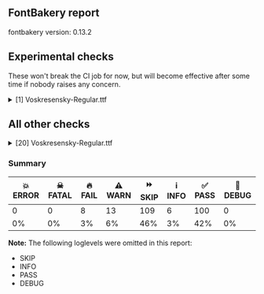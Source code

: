 ## FontBakery report

fontbakery version: 0.13.2





## Experimental checks

These won't break the CI job for now, but will become effective after some time if nobody raises any concern.


<details><summary>[1] Voskresensky-Regular.ttf</summary>
<div>
<details>
    <summary>🔥 <b>FAIL</b> Check base characters have non-zero advance width. <a href="https://fontbakery.readthedocs.io/en/stable/fontbakery/checks/universal.html#base-has-width">base_has_width</a></summary>
    <div>







* 🔥 **FAIL** <p>The following glyphs had zero advance width:
- u1CF30 (U+1CF30)</p>
<pre><code>- u1CF31 (U+1CF31)

- u1CF32 (U+1CF32)

- u1CF36 (U+1CF36)

- u1CF38 (U+1CF38)

- u1CF39 (U+1CF39)

- u1CF3A (U+1CF3A)

- u1CF3B (U+1CF3B)

- u1CF3C (U+1CF3C)

- u1CF3D (U+1CF3D)

- uniE001 (U+E001)

- uniE003 (U+E003)

- uniE005 (U+E005)

- uniEE50 (U+EE50)

- uniEE51 (U+EE51)

- uniEE52 (U+EE52)

- uniEE55 (U+EE55)

- uniEE56 (U+EE56)

- uniEE57 (U+EE57)

- uniEE58 (U+EE58)

- uniEE59 (U+EE59)

- uniEE5A (U+EE5A)

- uniEE5B (U+EE5B)

- uniF4E0 (U+F4E0)

- uniF4E1 (U+F4E1)

- uniF4E2 (U+F4E2)

- uniF4E3 (U+F4E3)

- uniF4E6 (U+F4E6)

- uniF4E7 (U+F4E7)

- uniF4E8 (U+F4E8)

- uniF4EC (U+F4EC)

- uniF4ED (U+F4ED)

- uniF4F3 (U+F4F3)
</code></pre>
 [code: zero-width-bases]



</div>
</details>
</div>
</details>




## All other checks



<details><summary>[20] Voskresensky-Regular.ttf</summary>
<div>
<details>
    <summary>🔥 <b>FAIL</b> Ensure the font supports case swapping for all its glyphs. <a href="https://fontbakery.readthedocs.io/en/stable/fontbakery/checks/universal.html#case-mapping">case_mapping</a></summary>
    <div>







* 🔥 **FAIL** <p>The following glyphs lack their case-swapping counterparts:</p>
<table>
<thead>
<tr>
<th align="left">Glyph present in the font</th>
<th align="left">Missing case-swapping counterpart</th>
</tr>
</thead>
<tbody>
<tr>
<td align="left">U+0481: CYRILLIC SMALL LETTER KOPPA</td>
<td align="left">U+0480: CYRILLIC CAPITAL LETTER KOPPA</td>
</tr>
</tbody>
</table>
 [code: missing-case-counterparts]



</div>
</details>

<details>
    <summary>🔥 <b>FAIL</b> Does font file include unacceptable control character glyphs? <a href="https://fontbakery.readthedocs.io/en/stable/fontbakery/checks/universal.html#control-chars">control_chars</a></summary>
    <div>







* 🔥 **FAIL** <p>The following unacceptable control characters were identified:
uni0016, uni001E, uni001B, uni000C, uni0004, uni000A, uni001C, uni0017, uni0008, uni000E, uni000F, uni000B, uni0010, uni0015, uni001D, uni0003, uni0013, uni001F, uni0018, uni0002, uni0001, uni0005, uni0012, uni0019, uni001A, uni0014, uni0006, uni0007, uni0011, uni0009</p>
 [code: unacceptable]



</div>
</details>

<details>
    <summary>🔥 <b>FAIL</b> Checking OS/2 usWinAscent & usWinDescent. <a href="https://fontbakery.readthedocs.io/en/stable/fontbakery/checks/universal.html#family-win-ascent-and-descent">family/win_ascent_and_descent</a></summary>
    <div>







* 🔥 **FAIL** <p>OS/2.usWinAscent value should be equal or greater than 1185, but got 1080 instead</p>
 [code: ascent]



* 🔥 **FAIL** <p>OS/2.usWinDescent value should be equal or greater than 893, but got 462 instead</p>
 [code: descent]



</div>
</details>

<details>
    <summary>🔥 <b>FAIL</b> Shapes languages in all GF glyphsets. <a href="https://fontbakery.readthedocs.io/en/stable/fontbakery/checks/googlefonts.html#googlefonts-glyphsets-shape-languages">googlefonts/glyphsets/shape_languages</a></summary>
    <div>







* 🔥 **FAIL** <p>GF_TransLatin_Arabic glyphset:</p>
<table>
<thead>
<tr>
<th align="left">FAIL messages</th>
<th align="left">Languages</th>
</tr>
</thead>
<tbody>
<tr>
<td align="left">Mandatory orthography codepoints:</td>
<td align="left"></td>
</tr>
<tr>
<td align="left">The following base characters are missing from the font: Ҁ</td>
<td align="left">cu_Cyrl (Church Slavic)</td>
</tr>
</tbody>
</table>
 [code: failed-language-shaping]



</div>
</details>

<details>
    <summary>🔥 <b>FAIL</b> Check license file has good copyright string. <a href="https://fontbakery.readthedocs.io/en/stable/fontbakery/checks/googlefonts.html#googlefonts-license-OFL-copyright">googlefonts/license/OFL_copyright</a></summary>
    <div>







* 🔥 **FAIL** <p>First line in license file is:</p>
<p>&quot;copyright 2025 voskresensky project authors (<a href="https://github.com/slavonic/voskresensky">https://github.com/slavonic/voskresensky</a>)&quot;</p>
<p>which does not match the expected format, similar to:</p>
<p>&quot;Copyright 2022 The Familyname Project Authors (git url)&quot;</p>
 [code: bad-format]



</div>
</details>

<details>
    <summary>🔥 <b>FAIL</b> Check copyright namerecords match license file. <a href="https://fontbakery.readthedocs.io/en/stable/fontbakery/checks/googlefonts.html#googlefonts-name-license">googlefonts/name/license</a></summary>
    <div>







* 🔥 **FAIL** <p>Font lacks NameID 13 (LICENSE DESCRIPTION). A proper licensing entry must be set.</p>
 [code: missing]



</div>
</details>

<details>
    <summary>🔥 <b>FAIL</b> Check Google Fonts glyph coverage. <a href="https://fontbakery.readthedocs.io/en/stable/fontbakery/checks/googlefonts.html#googlefonts-glyph-coverage">googlefonts/glyph_coverage</a></summary>
    <div>







* 🔥 **FAIL** <p>Missing required codepoints:</p>
<pre><code>- 0x00A1 (INVERTED EXCLAMATION MARK)


- 0x00A2 (CENT SIGN)


- 0x00A3 (POUND SIGN)


- 0x00A5 (YEN SIGN)


- 0x00A8 (DIAERESIS)


- 0x00A9 (COPYRIGHT SIGN)


- 0x00AA (FEMININE ORDINAL INDICATOR)


- 0x00AB (LEFT-POINTING DOUBLE ANGLE QUOTATION MARK)


- 0x00AE (REGISTERED SIGN)


- 0x00B4 (ACUTE ACCENT)


- 0x00B8 (CEDILLA)


- 0x00BA (MASCULINE ORDINAL INDICATOR)


- 0x00BB (RIGHT-POINTING DOUBLE ANGLE QUOTATION MARK)


- 0x00BF (INVERTED QUESTION MARK)


- 0x00C0 (LATIN CAPITAL LETTER A WITH GRAVE)


- 0x00C1 (LATIN CAPITAL LETTER A WITH ACUTE)


- 0x00C2 (LATIN CAPITAL LETTER A WITH CIRCUMFLEX)


- 0x00C3 (LATIN CAPITAL LETTER A WITH TILDE)


- 0x00C4 (LATIN CAPITAL LETTER A WITH DIAERESIS)


- 0x00C5 (LATIN CAPITAL LETTER A WITH RING ABOVE)


- 0x00C6 (LATIN CAPITAL LETTER AE)


- 0x00C7 (LATIN CAPITAL LETTER C WITH CEDILLA)


- 0x00C8 (LATIN CAPITAL LETTER E WITH GRAVE)


- 0x00C9 (LATIN CAPITAL LETTER E WITH ACUTE)


- 0x00CA (LATIN CAPITAL LETTER E WITH CIRCUMFLEX)


- 0x00CB (LATIN CAPITAL LETTER E WITH DIAERESIS)


- 0x00CC (LATIN CAPITAL LETTER I WITH GRAVE)


- 0x00CD (LATIN CAPITAL LETTER I WITH ACUTE)


- 0x00CE (LATIN CAPITAL LETTER I WITH CIRCUMFLEX)


- 0x00CF (LATIN CAPITAL LETTER I WITH DIAERESIS)


- 0x00D0 (LATIN CAPITAL LETTER ETH)


- 0x00D1 (LATIN CAPITAL LETTER N WITH TILDE)


- 0x00D2 (LATIN CAPITAL LETTER O WITH GRAVE)


- 0x00D3 (LATIN CAPITAL LETTER O WITH ACUTE)


- 0x00D4 (LATIN CAPITAL LETTER O WITH CIRCUMFLEX)


- 0x00D5 (LATIN CAPITAL LETTER O WITH TILDE)


- 0x00D6 (LATIN CAPITAL LETTER O WITH DIAERESIS)


- 0x00D7 (MULTIPLICATION SIGN)


- 0x00D8 (LATIN CAPITAL LETTER O WITH STROKE)


- 0x00D9 (LATIN CAPITAL LETTER U WITH GRAVE)


- 0x00DA (LATIN CAPITAL LETTER U WITH ACUTE)


- 0x00DB (LATIN CAPITAL LETTER U WITH CIRCUMFLEX)


- 0x00DC (LATIN CAPITAL LETTER U WITH DIAERESIS)


- 0x00DD (LATIN CAPITAL LETTER Y WITH ACUTE)


- 0x00DE (LATIN CAPITAL LETTER THORN)


- 0x00DF (LATIN SMALL LETTER SHARP S)


- 0x00E0 (LATIN SMALL LETTER A WITH GRAVE)


- 0x00E1 (LATIN SMALL LETTER A WITH ACUTE)


- 0x00E2 (LATIN SMALL LETTER A WITH CIRCUMFLEX)


- 0x00E3 (LATIN SMALL LETTER A WITH TILDE)


- 0x00E4 (LATIN SMALL LETTER A WITH DIAERESIS)


- 0x00E5 (LATIN SMALL LETTER A WITH RING ABOVE)


- 0x00E6 (LATIN SMALL LETTER AE)


- 0x00E7 (LATIN SMALL LETTER C WITH CEDILLA)


- 0x00E8 (LATIN SMALL LETTER E WITH GRAVE)


- 0x00E9 (LATIN SMALL LETTER E WITH ACUTE)


- 0x00EA (LATIN SMALL LETTER E WITH CIRCUMFLEX)


- 0x00EB (LATIN SMALL LETTER E WITH DIAERESIS)


- 0x00EC (LATIN SMALL LETTER I WITH GRAVE)


- 0x00ED (LATIN SMALL LETTER I WITH ACUTE)


- 0x00EE (LATIN SMALL LETTER I WITH CIRCUMFLEX)


- 0x00EF (LATIN SMALL LETTER I WITH DIAERESIS)


- 0x00F0 (LATIN SMALL LETTER ETH)


- 0x00F1 (LATIN SMALL LETTER N WITH TILDE)


- 0x00F2 (LATIN SMALL LETTER O WITH GRAVE)


- 0x00F3 (LATIN SMALL LETTER O WITH ACUTE)


- 0x00F4 (LATIN SMALL LETTER O WITH CIRCUMFLEX)


- 0x00F5 (LATIN SMALL LETTER O WITH TILDE)


- 0x00F6 (LATIN SMALL LETTER O WITH DIAERESIS)


- 0x00F7 (DIVISION SIGN)


- 0x00F8 (LATIN SMALL LETTER O WITH STROKE)


- 0x00F9 (LATIN SMALL LETTER U WITH GRAVE)


- 0x00FA (LATIN SMALL LETTER U WITH ACUTE)


- 0x00FB (LATIN SMALL LETTER U WITH CIRCUMFLEX)


- 0x00FC (LATIN SMALL LETTER U WITH DIAERESIS)


- 0x00FD (LATIN SMALL LETTER Y WITH ACUTE)


- 0x00FE (LATIN SMALL LETTER THORN)


- 0x00FF (LATIN SMALL LETTER Y WITH DIAERESIS)


- 0x0100 (LATIN CAPITAL LETTER A WITH MACRON)


- 0x0101 (LATIN SMALL LETTER A WITH MACRON)


- 0x0102 (LATIN CAPITAL LETTER A WITH BREVE)


- 0x0103 (LATIN SMALL LETTER A WITH BREVE)


- 0x0104 (LATIN CAPITAL LETTER A WITH OGONEK)


- 0x0105 (LATIN SMALL LETTER A WITH OGONEK)


- 0x0106 (LATIN CAPITAL LETTER C WITH ACUTE)


- 0x0107 (LATIN SMALL LETTER C WITH ACUTE)


- 0x010A (LATIN CAPITAL LETTER C WITH DOT ABOVE)


- 0x010B (LATIN SMALL LETTER C WITH DOT ABOVE)


- 0x010C (LATIN CAPITAL LETTER C WITH CARON)


- 0x010D (LATIN SMALL LETTER C WITH CARON)


- 0x010E (LATIN CAPITAL LETTER D WITH CARON)


- 0x010F (LATIN SMALL LETTER D WITH CARON)


- 0x0110 (LATIN CAPITAL LETTER D WITH STROKE)


- 0x0111 (LATIN SMALL LETTER D WITH STROKE)


- 0x0112 (LATIN CAPITAL LETTER E WITH MACRON)


- 0x0113 (LATIN SMALL LETTER E WITH MACRON)


- 0x0116 (LATIN CAPITAL LETTER E WITH DOT ABOVE)


- 0x0117 (LATIN SMALL LETTER E WITH DOT ABOVE)


- 0x0118 (LATIN CAPITAL LETTER E WITH OGONEK)


- 0x0119 (LATIN SMALL LETTER E WITH OGONEK)


- 0x011A (LATIN CAPITAL LETTER E WITH CARON)


- 0x011B (LATIN SMALL LETTER E WITH CARON)


- 0x011E (LATIN CAPITAL LETTER G WITH BREVE)


- 0x011F (LATIN SMALL LETTER G WITH BREVE)


- 0x0120 (LATIN CAPITAL LETTER G WITH DOT ABOVE)


- 0x0121 (LATIN SMALL LETTER G WITH DOT ABOVE)


- 0x0122 (LATIN CAPITAL LETTER G WITH CEDILLA)


- 0x0123 (LATIN SMALL LETTER G WITH CEDILLA)


- 0x0126 (LATIN CAPITAL LETTER H WITH STROKE)


- 0x0127 (LATIN SMALL LETTER H WITH STROKE)


- 0x012A (LATIN CAPITAL LETTER I WITH MACRON)


- 0x012B (LATIN SMALL LETTER I WITH MACRON)


- 0x012E (LATIN CAPITAL LETTER I WITH OGONEK)


- 0x012F (LATIN SMALL LETTER I WITH OGONEK)


- 0x0130 (LATIN CAPITAL LETTER I WITH DOT ABOVE)


- 0x0131 (LATIN SMALL LETTER DOTLESS I)


- 0x0136 (LATIN CAPITAL LETTER K WITH CEDILLA)


- 0x0137 (LATIN SMALL LETTER K WITH CEDILLA)


- 0x0139 (LATIN CAPITAL LETTER L WITH ACUTE)


- 0x013A (LATIN SMALL LETTER L WITH ACUTE)


- 0x013B (LATIN CAPITAL LETTER L WITH CEDILLA)


- 0x013C (LATIN SMALL LETTER L WITH CEDILLA)


- 0x013D (LATIN CAPITAL LETTER L WITH CARON)


- 0x013E (LATIN SMALL LETTER L WITH CARON)


- 0x0141 (LATIN CAPITAL LETTER L WITH STROKE)


- 0x0142 (LATIN SMALL LETTER L WITH STROKE)


- 0x0143 (LATIN CAPITAL LETTER N WITH ACUTE)


- 0x0144 (LATIN SMALL LETTER N WITH ACUTE)


- 0x0145 (LATIN CAPITAL LETTER N WITH CEDILLA)


- 0x0146 (LATIN SMALL LETTER N WITH CEDILLA)


- 0x0147 (LATIN CAPITAL LETTER N WITH CARON)


- 0x0148 (LATIN SMALL LETTER N WITH CARON)


- 0x0150 (LATIN CAPITAL LETTER O WITH DOUBLE ACUTE)


- 0x0151 (LATIN SMALL LETTER O WITH DOUBLE ACUTE)


- 0x0152 (LATIN CAPITAL LIGATURE OE)


- 0x0153 (LATIN SMALL LIGATURE OE)


- 0x0154 (LATIN CAPITAL LETTER R WITH ACUTE)


- 0x0155 (LATIN SMALL LETTER R WITH ACUTE)


- 0x0158 (LATIN CAPITAL LETTER R WITH CARON)


- 0x0159 (LATIN SMALL LETTER R WITH CARON)


- 0x015A (LATIN CAPITAL LETTER S WITH ACUTE)


- 0x015B (LATIN SMALL LETTER S WITH ACUTE)


- 0x015E (LATIN CAPITAL LETTER S WITH CEDILLA)


- 0x015F (LATIN SMALL LETTER S WITH CEDILLA)


- 0x0160 (LATIN CAPITAL LETTER S WITH CARON)


- 0x0161 (LATIN SMALL LETTER S WITH CARON)


- 0x0164 (LATIN CAPITAL LETTER T WITH CARON)


- 0x0165 (LATIN SMALL LETTER T WITH CARON)


- 0x016A (LATIN CAPITAL LETTER U WITH MACRON)


- 0x016B (LATIN SMALL LETTER U WITH MACRON)


- 0x016E (LATIN CAPITAL LETTER U WITH RING ABOVE)


- 0x016F (LATIN SMALL LETTER U WITH RING ABOVE)


- 0x0170 (LATIN CAPITAL LETTER U WITH DOUBLE ACUTE)


- 0x0171 (LATIN SMALL LETTER U WITH DOUBLE ACUTE)


- 0x0172 (LATIN CAPITAL LETTER U WITH OGONEK)


- 0x0173 (LATIN SMALL LETTER U WITH OGONEK)


- 0x0174 (LATIN CAPITAL LETTER W WITH CIRCUMFLEX)


- 0x0175 (LATIN SMALL LETTER W WITH CIRCUMFLEX)


- 0x0176 (LATIN CAPITAL LETTER Y WITH CIRCUMFLEX)


- 0x0177 (LATIN SMALL LETTER Y WITH CIRCUMFLEX)


- 0x0178 (LATIN CAPITAL LETTER Y WITH DIAERESIS)


- 0x0179 (LATIN CAPITAL LETTER Z WITH ACUTE)


- 0x017A (LATIN SMALL LETTER Z WITH ACUTE)


- 0x017B (LATIN CAPITAL LETTER Z WITH DOT ABOVE)


- 0x017C (LATIN SMALL LETTER Z WITH DOT ABOVE)


- 0x017D (LATIN CAPITAL LETTER Z WITH CARON)


- 0x017E (LATIN SMALL LETTER Z WITH CARON)


- 0x0218 (LATIN CAPITAL LETTER S WITH COMMA BELOW)


- 0x0219 (LATIN SMALL LETTER S WITH COMMA BELOW)


- 0x021A (LATIN CAPITAL LETTER T WITH COMMA BELOW)


- 0x021B (LATIN SMALL LETTER T WITH COMMA BELOW)


- 0x0237 (LATIN SMALL LETTER DOTLESS J)


- 0x02C6 (MODIFIER LETTER CIRCUMFLEX ACCENT)


- 0x02C7 (CARON)


- 0x02D8 (BREVE)


- 0x02D9 (DOT ABOVE)


- 0x02DA (RING ABOVE)


- 0x02DB (OGONEK)


- 0x02DC (SMALL TILDE)


- 0x02DD (DOUBLE ACUTE ACCENT)


- 0x0302 (COMBINING CIRCUMFLEX ACCENT)


- 0x0304 (COMBINING MACRON)


- 0x030A (COMBINING RING ABOVE)


- 0x030C (COMBINING CARON)


- 0x0326 (COMBINING COMMA BELOW)


- 0x0327 (COMBINING CEDILLA)


- 0x0328 (COMBINING OGONEK)


- 0x1E80 (LATIN CAPITAL LETTER W WITH GRAVE)


- 0x1E81 (LATIN SMALL LETTER W WITH GRAVE)


- 0x1E82 (LATIN CAPITAL LETTER W WITH ACUTE)


- 0x1E83 (LATIN SMALL LETTER W WITH ACUTE)


- 0x1E84 (LATIN CAPITAL LETTER W WITH DIAERESIS)


- 0x1E85 (LATIN SMALL LETTER W WITH DIAERESIS)


- 0x1E9E (LATIN CAPITAL LETTER SHARP S)


- 0x1EF2 (LATIN CAPITAL LETTER Y WITH GRAVE)


- 0x1EF3 (LATIN SMALL LETTER Y WITH GRAVE)


- 0x2022 (BULLET)


- 0x2039 (SINGLE LEFT-POINTING ANGLE QUOTATION MARK)


- 0x203A (SINGLE RIGHT-POINTING ANGLE QUOTATION MARK)


- 0x2122 (TRADE MARK SIGN)


- 0x2212 (MINUS SIGN)
</code></pre>
 [code: missing-codepoints]



</div>
</details>

<details>
    <summary>⚠️ <b>WARN</b> Check mark characters are in GDEF mark glyph class. <a href="https://fontbakery.readthedocs.io/en/stable/fontbakery/checks/opentype.html#opentype-gdef-mark-chars">opentype/gdef_mark_chars</a></summary>
    <div>







* ⚠️ **WARN** <p>The following mark characters could be in the GDEF mark glyph class:
u1CF33 (U+1CF33), u1CF34 (U+1CF34), u1CF35 (U+1CF35), u1CF37 (U+1CF37), u1CF3E (U+1CF3E), u1CF3F (U+1CF3F), u1CF40 (U+1CF40), u1CF41 (U+1CF41), u1CF42 (U+1CF42), u1CF43 (U+1CF43), u1CF44 (U+1CF44), u1CF45 (U+1CF45), u1CF46 (U+1CF46) and uni034F (U+034F)</p>
 [code: mark-chars]



</div>
</details>

<details>
    <summary>⚠️ <b>WARN</b> Check glyphs in mark glyph class are non-spacing. <a href="https://fontbakery.readthedocs.io/en/stable/fontbakery/checks/opentype.html#opentype-gdef-spacing-marks">opentype/gdef_spacing_marks</a></summary>
    <div>







* ⚠️ **WARN** <p>The following glyphs seem to be spacing (because they have width &gt; 0 on the hmtx table) so they may be in the GDEF mark glyph class by mistake, or they should have zero width instead:
uni0483.salt1 (U+E013), uni0483.salt2 (U+E014), uni0483.salt3 (U+E015), uni0487.salt (U+E01F), uni2DE0 (U+2DE0), uni2DE1 (U+2DE1), uni2DE2 (U+2DE2), uni2DE3 (U+2DE3), uni2DE4 (U+2DE4), uni2DE5 (U+2DE5), uni2DE6 (U+2DE6), uni2DE7 (U+2DE7), uni2DE8 (U+2DE8), uni2DE9 (U+2DE9), uni2DEA (U+2DEA), uni2DEB (U+2DEB), uni2DEC (U+2DEC), uni2DED (U+2DED), uni2DEE (U+2DEE), uni2DEF (U+2DEF), uni2DF0 (U+2DF0), uni2DF1 (U+2DF1), uni2DF3 (U+2DF3), uni2DF4 (U+2DF4), uni2DF6 (U+2DF6), uni2DF7 (U+2DF7), uni2DFA (U+2DFA), uni2DFB (U+2DFB), uni2DFD (U+2DFD), uniA66F (U+A66F), uniA67C (U+A67C), uniA67D (U+A67D), uniF4E4 (U+F4E4), uniF4E5 (U+F4E5), uniF4E9 (U+F4E9), uniF4EA (U+F4EA), uniF4EB (U+F4EB), uniF4EE (U+F4EE), uniF4EF (U+F4EF), uniF4F0 (U+F4F0), uniF4F1 (U+F4F1), uniF4F2 (U+F4F2), uniF4F4 (U+F4F4), uniF4F6 (U+F4F6), uniF4F7 (U+F4F7), uniF4FA (U+F4FA), uniF4FB (U+F4FB) and uniF4FD (U+F4FD)</p>
 [code: spacing-mark-glyphs]



</div>
</details>

<details>
    <summary>⚠️ <b>WARN</b> Check if each glyph has the recommended amount of contours. <a href="https://fontbakery.readthedocs.io/en/stable/fontbakery/checks/universal.html#contour-count">contour_count</a></summary>
    <div>







* ⚠️ **WARN** <p>This check inspects the glyph outlines and detects the total number of contours in each of them. The expected values are infered from the typical ammounts of contours observed in a large collection of reference font families. The divergences listed below may simply indicate a significantly different design on some of your glyphs. On the other hand, some of these may flag actual bugs in the font such as glyphs mapped to an incorrect codepoint. Please consider reviewing the design and codepoint assignment of these to make sure they are correct.</p>
<p>The following glyphs do not have the recommended number of contours:</p>
<pre><code>- Glyph name: uni0002	Contours detected: 5	Expected: 0

- Glyph name: asterisk	Contours detected: 2	Expected: 1 or 4

- Glyph name: uni0400	Contours detected: 6	Expected: 2

- Glyph name: uni0401	Contours detected: 7	Expected: 3

- Glyph name: uni0402	Contours detected: 6	Expected: 1

- Glyph name: uni0403	Contours detected: 4	Expected: 2

- Glyph name: uni0404	Contours detected: 5	Expected: 1

- Glyph name: uni0405	Contours detected: 4	Expected: 1

- Glyph name: uni0406	Contours detected: 2	Expected: 1

- Glyph name: uni0407	Contours detected: 4	Expected: 3

- Glyph name: uni0409	Contours detected: 5	Expected: 2

- Glyph name: uni040A	Contours detected: 5	Expected: 2

- Glyph name: uni040B	Contours detected: 6	Expected: 1

- Glyph name: uni040C	Contours detected: 7	Expected: 2

- Glyph name: uni040D	Contours detected: 4	Expected: 2

- Glyph name: uni040E	Contours detected: 4	Expected: 2

- Glyph name: uni040F	Contours detected: 4	Expected: 1

- Glyph name: uni0410	Contours detected: 5	Expected: 2

- Glyph name: uni0411	Contours detected: 5	Expected: 2

- Glyph name: uni0412	Contours detected: 5	Expected: 3

- Glyph name: uni0413	Contours detected: 3	Expected: 1

- Glyph name: uni0414	Contours detected: 6	Expected: 2

- Glyph name: uni0415	Contours detected: 5	Expected: 1

- Glyph name: uni0416	Contours detected: 7	Expected: 1

- Glyph name: uni0417	Contours detected: 4	Expected: 1

- Glyph name: uni0418	Contours detected: 3	Expected: 1

- Glyph name: uni0419	Contours detected: 4	Expected: 2

- Glyph name: uni041A	Contours detected: 6	Expected: 1

- Glyph name: uni041B	Contours detected: 3	Expected: 1

- Glyph name: uni041C	Contours detected: 4	Expected: 1

- Glyph name: uni041D	Contours detected: 3	Expected: 1

- Glyph name: uni041E	Contours detected: 4	Expected: 2

- Glyph name: uni041F	Contours detected: 3	Expected: 1

- Glyph name: uni0420	Contours detected: 3	Expected: 1 or 2

- Glyph name: uni0421	Contours detected: 4	Expected: 1

- Glyph name: uni0422	Contours detected: 4	Expected: 1

- Glyph name: uni0423	Contours detected: 3	Expected: 1

- Glyph name: uni0424	Contours detected: 7	Expected: 3

- Glyph name: uni0425	Contours detected: 4	Expected: 1

- Glyph name: uni0426	Contours detected: 4	Expected: 1

- Glyph name: uni0427	Contours detected: 4	Expected: 1

- Glyph name: uni0428	Contours detected: 4	Expected: 1

- Glyph name: uni0429	Contours detected: 5	Expected: 1

- Glyph name: uni042A	Contours detected: 5	Expected: 2

- Glyph name: uni042B	Contours detected: 6	Expected: 3

- Glyph name: uni042C	Contours detected: 4	Expected: 2

- Glyph name: uni042D	Contours detected: 5	Expected: 1

- Glyph name: uni042E	Contours detected: 4	Expected: 2

- Glyph name: uni042F	Contours detected: 4	Expected: 2

- Glyph name: uni0435	Contours detected: 1	Expected: 2

- Glyph name: uni043A	Contours detected: 2	Expected: 1

- Glyph name: uni0450	Contours detected: 2	Expected: 3

- Glyph name: uni0451	Contours detected: 3	Expected: 4

- Glyph name: uni0456	Contours detected: 1	Expected: 2

- Glyph name: uni045C	Contours detected: 3	Expected: 2

- Glyph name: uni0460	Contours detected: 4	Expected: 1

- Glyph name: uni0462	Contours detected: 7	Expected: 2

- Glyph name: uni0464	Contours detected: 6	Expected: 1

- Glyph name: uni0466	Contours detected: 5	Expected: 2

- Glyph name: uni0468	Contours detected: 6	Expected: 2

- Glyph name: uni046A	Contours detected: 6	Expected: 2

- Glyph name: uni046C	Contours detected: 7	Expected: 2

- Glyph name: uni046E	Contours detected: 5	Expected: 2

- Glyph name: uni046F	Contours detected: 1	Expected: 2

- Glyph name: uni0470	Contours detected: 4	Expected: 1

- Glyph name: uni0472	Contours detected: 7	Expected: 3

- Glyph name: uni0474	Contours detected: 3	Expected: 1

- Glyph name: uni0476	Contours detected: 5	Expected: 3

- Glyph name: uni0478	Contours detected: 6	Expected: 3

- Glyph name: uni047A	Contours detected: 4	Expected: 2

- Glyph name: uni047B	Contours detected: 4	Expected: 2

- Glyph name: uni047C	Contours detected: 6	Expected: 3

- Glyph name: uni047E	Contours detected: 8	Expected: 2

- Glyph name: uni0490	Contours detected: 3	Expected: 1

- Glyph name: uni04A4	Contours detected: 4	Expected: 1

- Glyph name: uni2116	Contours detected: 6	Expected: 3 or 4

- Glyph name: element	Contours detected: 2	Expected: 1

- Glyph name: suchthat	Contours detected: 2	Expected: 1

- Glyph name: uni25CC	Contours detected: 8	Expected: 16 or 12

- Glyph name: asterisk	Contours detected: 2	Expected: 1 or 4

- Glyph name: element	Contours detected: 2	Expected: 1

- Glyph name: suchthat	Contours detected: 2	Expected: 1

- Glyph name: uni0002	Contours detected: 5	Expected: 0

- Glyph name: uni0400	Contours detected: 6	Expected: 2

- Glyph name: uni0401	Contours detected: 7	Expected: 3

- Glyph name: uni0402	Contours detected: 6	Expected: 1

- Glyph name: uni0403	Contours detected: 4	Expected: 2

- Glyph name: uni0404	Contours detected: 5	Expected: 1

- Glyph name: uni0405	Contours detected: 4	Expected: 1

- Glyph name: uni0406	Contours detected: 2	Expected: 1

- Glyph name: uni0407	Contours detected: 4	Expected: 3

- Glyph name: uni0409	Contours detected: 5	Expected: 2

- Glyph name: uni040A	Contours detected: 5	Expected: 2

- Glyph name: uni040B	Contours detected: 6	Expected: 1

- Glyph name: uni040C	Contours detected: 7	Expected: 2

- Glyph name: uni040D	Contours detected: 4	Expected: 2

- Glyph name: uni040E	Contours detected: 4	Expected: 2

- Glyph name: uni040F	Contours detected: 4	Expected: 1

- Glyph name: uni0410	Contours detected: 5	Expected: 2

- Glyph name: uni0411	Contours detected: 5	Expected: 2

- Glyph name: uni0412	Contours detected: 5	Expected: 3

- Glyph name: uni0413	Contours detected: 3	Expected: 1

- Glyph name: uni0414	Contours detected: 6	Expected: 2

- Glyph name: uni0415	Contours detected: 5	Expected: 1

- Glyph name: uni0416	Contours detected: 7	Expected: 1

- Glyph name: uni0417	Contours detected: 4	Expected: 1

- Glyph name: uni0418	Contours detected: 3	Expected: 1

- Glyph name: uni0419	Contours detected: 4	Expected: 2

- Glyph name: uni041A	Contours detected: 6	Expected: 1

- Glyph name: uni041B	Contours detected: 3	Expected: 1

- Glyph name: uni041C	Contours detected: 4	Expected: 1

- Glyph name: uni041D	Contours detected: 3	Expected: 1

- Glyph name: uni041E	Contours detected: 4	Expected: 2

- Glyph name: uni041F	Contours detected: 3	Expected: 1

- Glyph name: uni0420	Contours detected: 3	Expected: 1 or 2

- Glyph name: uni0421	Contours detected: 4	Expected: 1

- Glyph name: uni0422	Contours detected: 4	Expected: 1

- Glyph name: uni0423	Contours detected: 3	Expected: 1

- Glyph name: uni0424	Contours detected: 7	Expected: 3

- Glyph name: uni0425	Contours detected: 4	Expected: 1

- Glyph name: uni0426	Contours detected: 4	Expected: 1

- Glyph name: uni0427	Contours detected: 4	Expected: 1

- Glyph name: uni0428	Contours detected: 4	Expected: 1

- Glyph name: uni0429	Contours detected: 5	Expected: 1

- Glyph name: uni042A	Contours detected: 5	Expected: 2

- Glyph name: uni042B	Contours detected: 6	Expected: 3

- Glyph name: uni042C	Contours detected: 4	Expected: 2

- Glyph name: uni042D	Contours detected: 5	Expected: 1

- Glyph name: uni042E	Contours detected: 4	Expected: 2

- Glyph name: uni042F	Contours detected: 4	Expected: 2

- Glyph name: uni0435	Contours detected: 1	Expected: 2

- Glyph name: uni043A	Contours detected: 2	Expected: 1

- Glyph name: uni0450	Contours detected: 2	Expected: 3

- Glyph name: uni0451	Contours detected: 3	Expected: 4

- Glyph name: uni0456	Contours detected: 1	Expected: 2

- Glyph name: uni045C	Contours detected: 3	Expected: 2

- Glyph name: uni0460	Contours detected: 4	Expected: 1

- Glyph name: uni0462	Contours detected: 7	Expected: 2

- Glyph name: uni0464	Contours detected: 6	Expected: 1

- Glyph name: uni0466	Contours detected: 5	Expected: 2

- Glyph name: uni0468	Contours detected: 6	Expected: 2

- Glyph name: uni046A	Contours detected: 6	Expected: 2

- Glyph name: uni046C	Contours detected: 7	Expected: 2

- Glyph name: uni046E	Contours detected: 5	Expected: 2

- Glyph name: uni046F	Contours detected: 1	Expected: 2

- Glyph name: uni0470	Contours detected: 4	Expected: 1

- Glyph name: uni0472	Contours detected: 7	Expected: 3

- Glyph name: uni0474	Contours detected: 3	Expected: 1

- Glyph name: uni0476	Contours detected: 5	Expected: 3

- Glyph name: uni0478	Contours detected: 6	Expected: 3

- Glyph name: uni047A	Contours detected: 4	Expected: 2

- Glyph name: uni047B	Contours detected: 4	Expected: 2

- Glyph name: uni047C	Contours detected: 6	Expected: 3

- Glyph name: uni047E	Contours detected: 8	Expected: 2

- Glyph name: uni0490	Contours detected: 3	Expected: 1

- Glyph name: uni04A4	Contours detected: 4	Expected: 1

- Glyph name: uni2116	Contours detected: 6	Expected: 3 or 4

- Glyph name: uni25CC	Contours detected: 8	Expected: 16 or 12
</code></pre>
 [code: contour-count]



</div>
</details>

<details>
    <summary>⚠️ <b>WARN</b> Does GPOS table have kerning information? This check skips monospaced fonts as defined by post.isFixedPitch value <a href="https://fontbakery.readthedocs.io/en/stable/fontbakery/checks/universal.html#gpos-kerning-info">gpos_kerning_info</a></summary>
    <div>







* ⚠️ **WARN** <p>GPOS table lacks kerning information.</p>
 [code: lacks-kern-info]



</div>
</details>

<details>
    <summary>⚠️ <b>WARN</b> Check math signs have the same width. <a href="https://fontbakery.readthedocs.io/en/stable/fontbakery/checks/universal.html#math-signs-width">math_signs_width</a></summary>
    <div>







* ⚠️ **WARN** <p>The most common width is 664 among a set of 4 math glyphs.
The following math glyphs have a different width, though:</p>
<p>Width = 800:
plus</p>
<p>Width = 739:
greater, less</p>
<p>Width = 850:
equal</p>
<p>Width = 658:
logicalnot</p>
<p>Width = 452:
uni2214, uni2213</p>
<p>Width = 609:
uni223B</p>
<p>Width = 604:
similar</p>
<p>Width = 717:
uni223D</p>
 [code: width-outliers]



</div>
</details>

<details>
    <summary>⚠️ <b>WARN</b> Validate size, and resolution of article images, and ensure article page has minimum length and includes visual assets. <a href="https://fontbakery.readthedocs.io/en/stable/fontbakery/checks/googlefonts.html#googlefonts-article-images">googlefonts/article/images</a></summary>
    <div>







* ⚠️ **WARN** <p>Family metadata at fonts/ttf does not have an article.</p>
 [code: lacks-article]



</div>
</details>

<details>
    <summary>⚠️ <b>WARN</b> Check for codepoints not covered by METADATA subsets. <a href="https://fontbakery.readthedocs.io/en/stable/fontbakery/checks/googlefonts.html#googlefonts-metadata-unreachable-subsetting">googlefonts/metadata/unreachable_subsetting</a></summary>
    <div>







* ⚠️ **WARN** <p>The following codepoints supported by the font are not covered by
any subsets defined in the font's metadata file, and will never
be served. You can solve this by either manually adding additional
subset declarations to METADATA.pb, or by editing the glyphset
definitions.</p>
<ul>
<li>U+0001 : try adding symbols</li>
<li>U+0002 : try adding symbols</li>
<li>U+0003 : try adding symbols</li>
<li>U+0004 : try adding symbols</li>
<li>U+0005 : try adding symbols</li>
<li>U+0006 : try adding symbols</li>
<li>U+0007 : try adding symbols</li>
<li>U+0008 : try adding symbols</li>
<li>U+0009 : try adding symbols</li>
<li>U+000A : try adding symbols</li>
<li>U+000B : try adding symbols</li>
<li>U+000C : try adding symbols</li>
<li>U+000E : try adding symbols</li>
<li>U+000F : try adding symbols</li>
<li>U+0010 : try adding symbols</li>
<li>U+0011 : try adding symbols</li>
<li>U+0012 : try adding symbols</li>
<li>U+0013 : try adding symbols</li>
<li>U+0014 : try adding symbols</li>
<li>U+0015 : try adding symbols</li>
<li>U+0016 : try adding symbols</li>
<li>U+0017 : try adding symbols</li>
<li>U+0018 : try adding symbols</li>
<li>U+0019 : try adding symbols</li>
<li>U+001A : try adding symbols</li>
<li>U+001B : try adding symbols</li>
<li>U+001C : try adding symbols</li>
<li>U+001D : try adding one of: symbols, balinese</li>
<li>U+001E : try adding symbols</li>
<li>U+001F : try adding symbols</li>
<li>U+0306 COMBINING BREVE: try adding one of: tifinagh, old-permic</li>
<li>U+0307 COMBINING DOT ABOVE: try adding one of: tifinagh, duployan, hebrew, math, coptic, old-permic, tai-le, todhri, canadian-aboriginal, syriac, malayalam</li>
<li>U+030B COMBINING DOUBLE ACUTE ACCENT: try adding one of: cherokee, osage</li>
<li>U+030F COMBINING DOUBLE GRAVE ACCENT: not included in any glyphset definition</li>
<li>U+0311 COMBINING INVERTED BREVE: try adding one of: todhri, coptic</li>
<li>U+033E COMBINING VERTICAL TILDE: not included in any glyphset definition</li>
<li>U+034F COMBINING GRAPHEME JOINER: not included in any glyphset definition</li>
<li>U+0360 COMBINING DOUBLE TILDE: not included in any glyphset definition</li>
<li>U+0361 COMBINING DOUBLE INVERTED BREVE: try adding coptic</li>
<li>U+10FB GEORGIAN PARAGRAPH SEPARATOR: try adding one of: georgian, glagolitic</li>
<li>U+200C ZERO WIDTH NON-JOINER: try adding one of: tifinagh, buhid, duployan, grantha, hebrew, nko, yi, buginese, cham, myanmar, chakma, tai-le, sharada, psalter-pahlavi, lao, saurashtra, tirhuta, khmer, phags-pa, rejang, takri, hanifi-rohingya, mandaic, sundanese, kannada, tai-viet, thaana, limbu, tai-tham, zanabazar-square, bengali, oriya, masaram-gondi, khudawadi, mahajani, devanagari, kayah-li, sogdian, syriac, tibetan, tamil, syloti-nagri, new-tai-lue, manichaean, newa, modi, siddham, javanese, arabic, pahawh-hmong, sinhala, bhaiksuki, tagbanwa, gujarati, telugu, balinese, brahmi, kharoshthi, dogra, hanunoo, khojki, thai, lepcha, gunjala-gondi, mongolian, warang-citi, batak, kaithi, hatran, meetei-mayek, tagalog, malayalam, gurmukhi, avestan</li>
<li>U+200D ZERO WIDTH JOINER: try adding one of: tifinagh, buhid, duployan, grantha, hebrew, nko, yi, buginese, cham, myanmar, chakma, tai-le, sharada, psalter-pahlavi, lao, saurashtra, tirhuta, khmer, phags-pa, rejang, takri, hanifi-rohingya, mandaic, sundanese, kannada, tai-viet, thaana, limbu, tai-tham, zanabazar-square, bengali, oriya, masaram-gondi, khudawadi, mahajani, devanagari, kayah-li, sogdian, syriac, tibetan, old-hungarian, tamil, syloti-nagri, new-tai-lue, manichaean, newa, modi, siddham, javanese, arabic, pahawh-hmong, sinhala, bhaiksuki, tagbanwa, gujarati, telugu, balinese, brahmi, kharoshthi, dogra, hanunoo, khojki, thai, lepcha, gunjala-gondi, mongolian, warang-citi, batak, kaithi, meetei-mayek, tagalog, malayalam, gurmukhi, avestan</li>
<li>U+202F NARROW NO-BREAK SPACE: try adding one of: mongolian, phags-pa, yi</li>
<li>U+203B REFERENCE MARK: not included in any glyphset definition</li>
<li>U+2056 THREE DOT PUNCTUATION: try adding coptic</li>
<li>U+2058 FOUR DOT PUNCTUATION: try adding coptic</li>
<li>U+2059 FIVE DOT PUNCTUATION: try adding coptic</li>
<li>U+205D TRICOLON: try adding one of: meroitic, old-hungarian, meroitic-hieroglyphs, carian</li>
<li>U+2208 ELEMENT OF: try adding math</li>
<li>U+220B CONTAINS AS MEMBER: try adding math</li>
<li>U+2213 MINUS-OR-PLUS SIGN: try adding math</li>
<li>U+2214 DOT PLUS: try adding math</li>
<li>U+223B HOMOTHETIC: try adding math</li>
<li>U+223C TILDE OPERATOR: try adding math</li>
<li>U+223D REVERSED TILDE: try adding math</li>
<li>U+2282 SUBSET OF: try adding math</li>
<li>U+2283 SUPERSET OF: try adding math</li>
<li>U+25CC DOTTED CIRCLE: try adding one of: buhid, hebrew, nko, myanmar, phags-pa, hanifi-rohingya, mandaic, tai-viet, ahom, thaana, tai-tham, oriya, music, coptic, elbasan, manichaean, hanunoo, khojki, batak, wancho, duployan, buginese, marchen, takri, zanabazar-square, kayah-li, siddham, javanese, balinese, armenian, mende-kikakui, math, thai, kaithi, tagalog, adlam, tifinagh, grantha, miao, yi, cham, chakma, tai-le, psalter-pahlavi, lao, saurashtra, tirhuta, khmer, soyombo, kannada, masaram-gondi, canadian-aboriginal, sogdian, caucasian-albanian, syriac, tamil, syloti-nagri, newa, modi, osage, pahawh-hmong, bhaiksuki, tagbanwa, gujarati, telugu, brahmi, symbols, gunjala-gondi, old-permic, mongolian, warang-citi, malayalam, gurmukhi, bassa-vah, sharada, rejang, sundanese, limbu, bengali, khudawadi, mahajani, devanagari, tibetan, new-tai-lue, sinhala, kharoshthi, dogra, lepcha, meetei-mayek</li>
<li>U+261E WHITE RIGHT POINTING INDEX: try adding symbols</li>
<li>U+2626 ORTHODOX CROSS: try adding symbols</li>
<li>U+2627 CHI RHO: try adding symbols</li>
<li>U+2713 CHECK MARK: try adding symbols</li>
<li>U+2795 HEAVY PLUS SIGN: not included in any glyphset definition</li>
<li>U+2E0F PARAGRAPHOS: not included in any glyphset definition</li>
<li>U+2E2A TWO DOTS OVER ONE DOT PUNCTUATION: not included in any glyphset definition</li>
<li>U+2E2B ONE DOT OVER TWO DOTS PUNCTUATION: not included in any glyphset definition</li>
<li>U+2E2C SQUARED FOUR DOT PUNCTUATION: not included in any glyphset definition</li>
<li>U+2E2D FIVE DOT MARK: not included in any glyphset definition</li>
<li>U+2E2F VERTICAL TILDE: not included in any glyphset definition</li>
<li>U+2E43 DASH WITH LEFT UPTURN: try adding glagolitic</li>
<li>U+2E49 DOUBLE STACKED COMMA: not included in any glyphset definition</li>
<li>U+E001 : not included in any glyphset definition</li>
<li>U+E003 : not included in any glyphset definition</li>
<li>U+E005 : not included in any glyphset definition</li>
<li>U+E013 : not included in any glyphset definition</li>
<li>U+E014 : not included in any glyphset definition</li>
<li>U+E015 : not included in any glyphset definition</li>
<li>U+E01F : not included in any glyphset definition</li>
<li>U+E2F1 : not included in any glyphset definition</li>
<li>U+E38F : not included in any glyphset definition</li>
<li>U+E464 : not included in any glyphset definition</li>
<li>U+E465 : not included in any glyphset definition</li>
<li>U+E473 : not included in any glyphset definition</li>
<li>U+E474 : not included in any glyphset definition</li>
<li>U+E500 : not included in any glyphset definition</li>
<li>U+E501 : not included in any glyphset definition</li>
<li>U+E925 : not included in any glyphset definition</li>
<li>U+EA1B : not included in any glyphset definition</li>
<li>U+EA57 : not included in any glyphset definition</li>
<li>U+EA80 : not included in any glyphset definition</li>
<li>U+EA99 : not included in any glyphset definition</li>
<li>U+EA9C : not included in any glyphset definition</li>
<li>U+EA9F : not included in any glyphset definition</li>
<li>U+EAC5 : not included in any glyphset definition</li>
<li>U+EAFA : not included in any glyphset definition</li>
<li>U+EAFD : not included in any glyphset definition</li>
<li>U+EB01 : not included in any glyphset definition</li>
<li>U+EB0D : not included in any glyphset definition</li>
<li>U+EB51 : not included in any glyphset definition</li>
<li>U+EB52 : not included in any glyphset definition</li>
<li>U+EB53 : not included in any glyphset definition</li>
<li>U+EB54 : not included in any glyphset definition</li>
<li>U+EB55 : not included in any glyphset definition</li>
<li>U+EB56 : not included in any glyphset definition</li>
<li>U+EB57 : not included in any glyphset definition</li>
<li>U+EB5F : not included in any glyphset definition</li>
<li>U+EC22 : not included in any glyphset definition</li>
<li>U+EE50 : not included in any glyphset definition</li>
<li>U+EE51 : not included in any glyphset definition</li>
<li>U+EE52 : not included in any glyphset definition</li>
<li>U+EE53 : not included in any glyphset definition</li>
<li>U+EE54 : not included in any glyphset definition</li>
<li>U+EE55 : not included in any glyphset definition</li>
<li>U+EE56 : not included in any glyphset definition</li>
<li>U+EE57 : not included in any glyphset definition</li>
<li>U+EE58 : not included in any glyphset definition</li>
<li>U+EE59 : not included in any glyphset definition</li>
<li>U+EE5A : not included in any glyphset definition</li>
<li>U+EE5B : not included in any glyphset definition</li>
<li>U+EE5C : not included in any glyphset definition</li>
<li>U+EE5D : not included in any glyphset definition</li>
<li>U+EE5E : not included in any glyphset definition</li>
<li>U+EE70 : not included in any glyphset definition</li>
<li>U+EE71 : not included in any glyphset definition</li>
<li>U+EE72 : not included in any glyphset definition</li>
<li>U+EE73 : not included in any glyphset definition</li>
<li>U+EE74 : not included in any glyphset definition</li>
<li>U+EE75 : not included in any glyphset definition</li>
<li>U+EE76 : not included in any glyphset definition</li>
<li>U+EE77 : not included in any glyphset definition</li>
<li>U+EE78 : not included in any glyphset definition</li>
<li>U+EE79 : not included in any glyphset definition</li>
<li>U+EE7A : not included in any glyphset definition</li>
<li>U+EE7B : not included in any glyphset definition</li>
<li>U+EE7C : not included in any glyphset definition</li>
<li>U+EE7D : not included in any glyphset definition</li>
<li>U+EE7E : not included in any glyphset definition</li>
<li>U+EE7F : not included in any glyphset definition</li>
<li>U+EE80 : not included in any glyphset definition</li>
<li>U+EE81 : not included in any glyphset definition</li>
<li>U+EE82 : not included in any glyphset definition</li>
<li>U+EE83 : not included in any glyphset definition</li>
<li>U+EE84 : not included in any glyphset definition</li>
<li>U+EE85 : not included in any glyphset definition</li>
<li>U+EE86 : not included in any glyphset definition</li>
<li>U+EE87 : not included in any glyphset definition</li>
<li>U+EE88 : not included in any glyphset definition</li>
<li>U+EE89 : not included in any glyphset definition</li>
<li>U+EE8A : not included in any glyphset definition</li>
<li>U+EE8B : not included in any glyphset definition</li>
<li>U+EE8C : not included in any glyphset definition</li>
<li>U+EE8D : not included in any glyphset definition</li>
<li>U+EE8E : not included in any glyphset definition</li>
<li>U+EE8F : not included in any glyphset definition</li>
<li>U+EE90 : not included in any glyphset definition</li>
<li>U+EE91 : not included in any glyphset definition</li>
<li>U+EE92 : not included in any glyphset definition</li>
<li>U+EE93 : not included in any glyphset definition</li>
<li>U+EE94 : not included in any glyphset definition</li>
<li>U+EE95 : not included in any glyphset definition</li>
<li>U+EE96 : not included in any glyphset definition</li>
<li>U+EE97 : not included in any glyphset definition</li>
<li>U+EE98 : not included in any glyphset definition</li>
<li>U+EE99 : not included in any glyphset definition</li>
<li>U+EE9A : not included in any glyphset definition</li>
<li>U+EE9B : not included in any glyphset definition</li>
<li>U+EE9C : not included in any glyphset definition</li>
<li>U+EE9D : not included in any glyphset definition</li>
<li>U+EE9E : not included in any glyphset definition</li>
<li>U+EE9F : not included in any glyphset definition</li>
<li>U+EEA0 : not included in any glyphset definition</li>
<li>U+EEA1 : not included in any glyphset definition</li>
<li>U+EEA2 : not included in any glyphset definition</li>
<li>U+EEA3 : not included in any glyphset definition</li>
<li>U+EEA4 : not included in any glyphset definition</li>
<li>U+EEA5 : not included in any glyphset definition</li>
<li>U+EEA6 : not included in any glyphset definition</li>
<li>U+EEA7 : not included in any glyphset definition</li>
<li>U+EEA8 : not included in any glyphset definition</li>
<li>U+EEAA : not included in any glyphset definition</li>
<li>U+EEAB : not included in any glyphset definition</li>
<li>U+EEAC : not included in any glyphset definition</li>
<li>U+EEAD : not included in any glyphset definition</li>
<li>U+EEAE : not included in any glyphset definition</li>
<li>U+EEAF : not included in any glyphset definition</li>
<li>U+EEB0 : not included in any glyphset definition</li>
<li>U+EEB1 : not included in any glyphset definition</li>
<li>U+EEB2 : not included in any glyphset definition</li>
<li>U+EEB3 : not included in any glyphset definition</li>
<li>U+EEB4 : not included in any glyphset definition</li>
<li>U+EEB5 : not included in any glyphset definition</li>
<li>U+EEB6 : not included in any glyphset definition</li>
<li>U+EEB7 : not included in any glyphset definition</li>
<li>U+EEB8 : not included in any glyphset definition</li>
<li>U+EEB9 : not included in any glyphset definition</li>
<li>U+EEBA : not included in any glyphset definition</li>
<li>U+EEBB : not included in any glyphset definition</li>
<li>U+EEBC : not included in any glyphset definition</li>
<li>U+EEBD : not included in any glyphset definition</li>
<li>U+EEBE : not included in any glyphset definition</li>
<li>U+EEBF : not included in any glyphset definition</li>
<li>U+F4E0 : not included in any glyphset definition</li>
<li>U+F4E1 : not included in any glyphset definition</li>
<li>U+F4E2 : not included in any glyphset definition</li>
<li>U+F4E3 : not included in any glyphset definition</li>
<li>U+F4E4 : not included in any glyphset definition</li>
<li>U+F4E5 : not included in any glyphset definition</li>
<li>U+F4E6 : not included in any glyphset definition</li>
<li>U+F4E7 : not included in any glyphset definition</li>
<li>U+F4E8 : not included in any glyphset definition</li>
<li>U+F4E9 : not included in any glyphset definition</li>
<li>U+F4EA : not included in any glyphset definition</li>
<li>U+F4EB : not included in any glyphset definition</li>
<li>U+F4EC : not included in any glyphset definition</li>
<li>U+F4ED : not included in any glyphset definition</li>
<li>U+F4EE : not included in any glyphset definition</li>
<li>U+F4EF : not included in any glyphset definition</li>
<li>U+F4F0 : not included in any glyphset definition</li>
<li>U+F4F1 : not included in any glyphset definition</li>
<li>U+F4F2 : not included in any glyphset definition</li>
<li>U+F4F3 : not included in any glyphset definition</li>
<li>U+F4F4 : not included in any glyphset definition</li>
<li>U+F4F6 : not included in any glyphset definition</li>
<li>U+F4F7 : not included in any glyphset definition</li>
<li>U+F4FA : not included in any glyphset definition</li>
<li>U+F4FB : not included in any glyphset definition</li>
<li>U+F4FD : not included in any glyphset definition</li>
<li>U+F680 : not included in any glyphset definition</li>
<li>U+F681 : not included in any glyphset definition</li>
<li>U+F682 : not included in any glyphset definition</li>
<li>U+F683 : not included in any glyphset definition</li>
<li>U+F684 : not included in any glyphset definition</li>
<li>U+F685 : not included in any glyphset definition</li>
<li>U+F686 : not included in any glyphset definition</li>
<li>U+F687 : not included in any glyphset definition</li>
<li>U+F688 : not included in any glyphset definition</li>
<li>U+F0149 : not included in any glyphset definition</li>
<li>U+F014E : not included in any glyphset definition</li>
</ul>
<p>Or you can add the above codepoints to one of the subsets supported by the font: <code>cyrillic</code>, <code>cyrillic-ext</code>, <code>latin-ext</code>, <code>znamenny</code></p>
 [code: unreachable-subsetting]



</div>
</details>

<details>
    <summary>⚠️ <b>WARN</b> Ensure soft_dotted characters lose their dot when combined with marks that replace the dot. <a href="https://fontbakery.readthedocs.io/en/stable/fontbakery/checks/universal.html#soft-dotted">soft_dotted</a></summary>
    <div>







* ⚠️ **WARN** <p>The dot of soft dotted characters used in orthographies <em>must</em> disappear in the following strings: i̋ j̀ j́ j̃ j̈ j̑ і́</p>
<p>The dot of soft dotted characters <em>should</em> disappear in other cases, for example: ì í ĩ ĭ i̇ ï ȉ ȋ i̾ i҃ i҄ i҅ i҆ i҇ iⷠ iⷡ iⷢ iⷣ iⷤ iⷥ</p>
 [code: soft-dotted]



</div>
</details>

<details>
    <summary>⚠️ <b>WARN</b> Do outlines contain any jaggy segments? <a href="https://fontbakery.readthedocs.io/en/stable/fontbakery/checks/universal.html#outline-jaggy-segments">outline_jaggy_segments</a></summary>
    <div>







* ⚠️ **WARN** <p>The following glyphs have jaggy segments:</p>
<pre><code>* uni0402 (U+0402): B&lt;&lt;150.0,561.0&gt;-&lt;153.0,591.0&gt;-&lt;163.0,591.0&gt;&gt;/L&lt;&lt;163.0,591.0&gt;--&lt;66.0,595.0&gt;&gt; = 2.3613746581755626

* uni0404 (U+0404): B&lt;&lt;105.0,169.0&gt;-&lt;127.0,89.0&gt;-&lt;153.0,21.0&gt;&gt;/B&lt;&lt;153.0,21.0&gt;-&lt;152.0,28.0&gt;-&lt;152.0,35.0&gt;&gt; = 12.794399390765186

* uni0405 (U+0405): L&lt;&lt;134.0,495.0&gt;--&lt;134.0,506.0&gt;&gt;/L&lt;&lt;134.0,506.0&gt;--&lt;125.0,469.0&gt;&gt; = 13.67130713219584

* uni0407 (U+0407): B&lt;&lt;102.0,-69.0&gt;-&lt;98.0,-95.0&gt;-&lt;91.0,-94.0&gt;&gt;/B&lt;&lt;91.0,-94.0&gt;-&lt;102.0,-96.0&gt;-&lt;118.0,-96.0&gt;&gt; = 2.174744114610005

* uni040B (U+040B): B&lt;&lt;151.0,561.0&gt;-&lt;152.0,591.0&gt;-&lt;163.0,591.0&gt;&gt;/L&lt;&lt;163.0,591.0&gt;--&lt;66.0,595.0&gt;&gt; = 2.3613746581755626

* uni041E (U+041E): B&lt;&lt;494.0,23.0&gt;-&lt;494.0,3.0&gt;-&lt;490.0,-16.0&gt;&gt;/B&lt;&lt;490.0,-16.0&gt;-&lt;508.0,28.0&gt;-&lt;517.5,88.0&gt;&gt; = 10.36036561758435

* uni0421 (U+0421): B&lt;&lt;116.0,465.0&gt;-&lt;116.0,468.0&gt;-&lt;116.0,472.0&gt;&gt;/L&lt;&lt;116.0,472.0&gt;--&lt;110.0,448.0&gt;&gt; = 14.036243467926484

* uni042B (U+042B): B&lt;&lt;762.0,-69.0&gt;-&lt;758.0,-95.0&gt;-&lt;751.0,-94.0&gt;&gt;/B&lt;&lt;751.0,-94.0&gt;-&lt;762.0,-96.0&gt;-&lt;778.0,-96.0&gt;&gt; = 2.174744114610005

* uni0432 (U+0432): B&lt;&lt;93.5,297.0&gt;-&lt;87.0,360.0&gt;-&lt;81.0,416.0&gt;&gt;/B&lt;&lt;81.0,416.0&gt;-&lt;81.0,414.0&gt;-&lt;81.0,417.0&gt;&gt; = 6.115503566285384

* uni0440 (U+0440): B&lt;&lt;154.5,-643.0&gt;-&lt;153.0,-695.0&gt;-&lt;149.0,-749.0&gt;&gt;/B&lt;&lt;149.0,-749.0&gt;-&lt;145.0,-659.0&gt;-&lt;143.5,-562.5&gt;&gt; = 6.781199178871924

* uni0462 (U+0462): B&lt;&lt;151.0,561.0&gt;-&lt;152.0,591.0&gt;-&lt;163.0,591.0&gt;&gt;/L&lt;&lt;163.0,591.0&gt;--&lt;66.0,595.0&gt;&gt; = 2.3613746581755626

* uni0468 (U+0468): B&lt;&lt;275.0,565.0&gt;-&lt;284.0,594.0&gt;-&lt;294.0,595.0&gt;&gt;/B&lt;&lt;294.0,595.0&gt;-&lt;278.0,597.0&gt;-&lt;262.0,597.0&gt;&gt; = 12.835609486401424

* uni0468 (U+0468): B&lt;&lt;800.0,598.5&gt;-&lt;803.0,605.0&gt;-&lt;811.0,606.0&gt;&gt;/B&lt;&lt;811.0,606.0&gt;-&lt;806.0,606.0&gt;-&lt;800.0,605.5&gt;&gt; = 7.125016348901757

* uni046C (U+046C): B&lt;&lt;245.0,565.0&gt;-&lt;254.0,594.0&gt;-&lt;264.0,595.0&gt;&gt;/B&lt;&lt;264.0,595.0&gt;-&lt;248.0,597.0&gt;-&lt;232.0,597.0&gt;&gt; = 12.835609486401424

* uni046C (U+046C): B&lt;&lt;78.0,-83.5&gt;-&lt;70.0,-102.0&gt;-&lt;60.0,-102.0&gt;&gt;/B&lt;&lt;60.0,-102.0&gt;-&lt;88.0,-106.0&gt;-&lt;116.0,-108.0&gt;&gt; = 8.13010235415596

* uni0472 (U+0472): B&lt;&lt;247.5,426.5&gt;-&lt;241.0,398.0&gt;-&lt;235.0,376.0&gt;&gt;/B&lt;&lt;235.0,376.0&gt;-&lt;252.0,420.0&gt;-&lt;277.0,451.0&gt;&gt; = 5.86960044301464

* uni1C88 (U+1C88): B&lt;&lt;199.0,218.0&gt;-&lt;196.0,231.0&gt;-&lt;195.0,264.0&gt;&gt;/B&lt;&lt;195.0,264.0&gt;-&lt;194.0,240.0&gt;-&lt;193.0,228.5&gt;&gt; = 4.121648619317139

* uni2713 (U+2713): L&lt;&lt;213.0,42.0&gt;--&lt;213.0,30.0&gt;&gt;/B&lt;&lt;213.0,30.0&gt;-&lt;226.0,94.0&gt;-&lt;247.0,152.5&gt;&gt; = 11.481991354748077

* uniA641 (U+A641): B&lt;&lt;528.0,-509.0&gt;-&lt;489.0,-699.0&gt;-&lt;440.0,-881.0&gt;&gt;/B&lt;&lt;440.0,-881.0&gt;-&lt;466.0,-759.0&gt;-&lt;489.0,-623.5&gt;&gt; = 3.0378920629542385

* uniA643 (U+A643): B&lt;&lt;528.0,-509.0&gt;-&lt;489.0,-699.0&gt;-&lt;440.0,-881.0&gt;&gt;/B&lt;&lt;440.0,-881.0&gt;-&lt;466.0,-759.0&gt;-&lt;489.0,-623.5&gt;&gt; = 3.0378920629542385

* uniA644 (U+A644): L&lt;&lt;427.0,469.0&gt;--&lt;418.0,506.0&gt;&gt;/B&lt;&lt;418.0,506.0&gt;-&lt;418.0,501.0&gt;-&lt;418.0,495.0&gt;&gt; = 13.67130713219584

* uniA648 (U+A648): B&lt;&lt;141.0,421.0&gt;-&lt;142.0,451.0&gt;-&lt;153.0,451.0&gt;&gt;/L&lt;&lt;153.0,451.0&gt;--&lt;56.0,455.0&gt;&gt; = 2.3613746581755626

* uniA650 (U+A650): B&lt;&lt;862.0,-69.0&gt;-&lt;858.0,-95.0&gt;-&lt;851.0,-94.0&gt;&gt;/B&lt;&lt;851.0,-94.0&gt;-&lt;860.0,-96.0&gt;-&lt;865.5,-96.0&gt;&gt; = 4.398705354995426

* uniA652 (U+A652): B&lt;&lt;119.0,-69.0&gt;-&lt;115.0,-95.0&gt;-&lt;108.0,-94.0&gt;&gt;/B&lt;&lt;108.0,-94.0&gt;-&lt;119.0,-96.0&gt;-&lt;135.0,-96.0&gt;&gt; = 2.174744114610005

* uniA657 (U+A657): B&lt;&lt;134.0,23.0&gt;-&lt;133.0,23.0&gt;-&lt;132.0,24.0&gt;&gt;/B&lt;&lt;132.0,24.0&gt;-&lt;137.0,20.0&gt;-&lt;144.5,13.5&gt;&gt; = 6.34019174590985

* uniA658 (U+A658): B&lt;&lt;171.0,38.0&gt;-&lt;167.0,56.0&gt;-&lt;167.0,62.0&gt;&gt;/B&lt;&lt;167.0,62.0&gt;-&lt;165.0,42.0&gt;-&lt;153.5,17.5&gt;&gt; = 5.710593137499633

* uniA658 (U+A658): B&lt;&lt;499.0,576.0&gt;-&lt;499.0,597.0&gt;-&lt;513.0,599.0&gt;&gt;/B&lt;&lt;513.0,599.0&gt;-&lt;497.0,598.0&gt;-&lt;478.0,598.0&gt;&gt; = 4.553767979158505

* uniA658.salt (U+E500): B&lt;&lt;171.0,38.0&gt;-&lt;167.0,56.0&gt;-&lt;167.0,62.0&gt;&gt;/B&lt;&lt;167.0,62.0&gt;-&lt;165.0,42.0&gt;-&lt;153.5,17.5&gt;&gt; = 5.710593137499633

* uniA658.salt (U+E500): B&lt;&lt;499.0,576.0&gt;-&lt;499.0,597.0&gt;-&lt;513.0,599.0&gt;&gt;/B&lt;&lt;513.0,599.0&gt;-&lt;497.0,598.0&gt;-&lt;478.0,598.0&gt;&gt; = 4.553767979158505

* uniA65C (U+A65C): B&lt;&lt;255.0,565.0&gt;-&lt;264.0,594.0&gt;-&lt;274.0,595.0&gt;&gt;/B&lt;&lt;274.0,595.0&gt;-&lt;257.0,596.0&gt;-&lt;241.0,596.5&gt;&gt; = 9.077053800929454

* uniA65C (U+A65C): B&lt;&lt;465.0,38.0&gt;-&lt;461.0,56.0&gt;-&lt;461.0,62.0&gt;&gt;/B&lt;&lt;461.0,62.0&gt;-&lt;459.0,42.0&gt;-&lt;447.5,17.5&gt;&gt; = 5.710593137499633

* uniA65C (U+A65C): B&lt;&lt;793.0,576.0&gt;-&lt;793.0,597.0&gt;-&lt;807.0,599.0&gt;&gt;/B&lt;&lt;807.0,599.0&gt;-&lt;791.0,598.0&gt;-&lt;772.0,598.0&gt;&gt; = 4.553767979158505
</code></pre>
 [code: found-jaggy-segments]



</div>
</details>

<details>
    <summary>⚠️ <b>WARN</b> Do outlines contain any semi-vertical or semi-horizontal lines? <a href="https://fontbakery.readthedocs.io/en/stable/fontbakery/checks/universal.html#outline-semi-vertical">outline_semi_vertical</a></summary>
    <div>







* ⚠️ **WARN** <p>The following glyphs have semi-vertical/semi-horizontal lines:</p>
<pre><code>* u1CF85 (U+1CF85): L&lt;&lt;100.0,-170.0&gt;--&lt;101.0,93.0&gt;&gt;

* u1CF85 (U+1CF85): L&lt;&lt;189.0,93.0&gt;--&lt;188.0,-170.0&gt;&gt;

* uF014E (U+F014E): L&lt;&lt;20.0,-67.0&gt;--&lt;216.0,-66.0&gt;&gt;

* uni0471 (U+0471): L&lt;&lt;177.0,-280.0&gt;--&lt;178.0,-92.0&gt;&gt;

* uni0471 (U+0471): L&lt;&lt;178.0,-92.0&gt;--&lt;177.0,119.0&gt;&gt;

* uni047E (U+047E): L&lt;&lt;757.0,-121.0&gt;--&lt;641.0,-122.0&gt;&gt;

* uniA659 (U+A659): L&lt;&lt;143.0,479.0&gt;--&lt;304.0,478.0&gt;&gt;

* uniA659 (U+A659): L&lt;&lt;472.0,2.0&gt;--&lt;191.0,0.0&gt;&gt;

* uniA659.salt (U+E501): L&lt;&lt;148.0,473.0&gt;--&lt;313.0,472.0&gt;&gt;

* uniA659.salt (U+E501): L&lt;&lt;488.0,2.0&gt;--&lt;197.0,0.0&gt;&gt;

* uniA65D (U+A65D): L&lt;&lt;333.0,479.0&gt;--&lt;494.0,478.0&gt;&gt;

* uniA65D (U+A65D): L&lt;&lt;662.0,2.0&gt;--&lt;381.0,0.0&gt;&gt;

* uniEE8D (U+EE8D): L&lt;&lt;100.0,-170.0&gt;--&lt;101.0,93.0&gt;&gt;

* uniEE8D (U+EE8D): L&lt;&lt;189.0,93.0&gt;--&lt;188.0,-170.0&gt;&gt;
</code></pre>
 [code: found-semi-vertical]



</div>
</details>

<details>
    <summary>⚠️ <b>WARN</b> Ensure fonts have ScriptLangTags declared on the 'meta' table. <a href="https://fontbakery.readthedocs.io/en/stable/fontbakery/checks/googlefonts.html#googlefonts-meta-script-lang-tags">googlefonts/meta/script_lang_tags</a></summary>
    <div>







* ⚠️ **WARN** <p>This font file does not have a 'meta' table.</p>
 [code: lacks-meta-table]



</div>
</details>

<details>
    <summary>⚠️ <b>WARN</b> Checking OS/2 achVendID. <a href="https://fontbakery.readthedocs.io/en/stable/fontbakery/checks/googlefonts.html#googlefonts-vendor-id">googlefonts/vendor_id</a></summary>
    <div>







* ⚠️ **WARN** <p>OS/2 VendorID value '    ' is not yet recognized. If you registered it recently, then it's safe to ignore this warning message. Otherwise, you should set it to your own unique 4 character code, and register it with Microsoft at <a href="https://www.microsoft.com/typography/links/vendorlist.aspx">https://www.microsoft.com/typography/links/vendorlist.aspx</a></p>
 [code: unknown]



</div>
</details>

<details>
    <summary>⚠️ <b>WARN</b> Check font follows the Google Fonts vertical metric schema <a href="https://fontbakery.readthedocs.io/en/stable/fontbakery/checks/googlefonts.html#googlefonts-vertical-metrics">googlefonts/vertical_metrics</a></summary>
    <div>







* ⚠️ **WARN** <p>We recommend the absolute sum of the hhea metrics should be between 1.2-1.5x of the font's upm. This font has 1.542x (1542)</p>
 [code: bad-hhea-range]



</div>
</details>
</div>
</details>




### Summary

| 💥 ERROR | ☠ FATAL | 🔥 FAIL | ⚠️ WARN | ⏩ SKIP | ℹ️ INFO | ✅ PASS | 🔎 DEBUG | 
| ---|---|---|---|---|---|---|---|
| 0 | 0 | 8 | 13 | 109 | 6 | 100 | 0 | 
| 0% | 0% | 3% | 6% | 46% | 3% | 42% | 0% | 



**Note:** The following loglevels were omitted in this report:


* SKIP
* INFO
* PASS
* DEBUG
